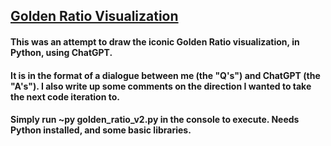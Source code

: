 ## [Golden Ratio Visualization](https://upload.wikimedia.org/wikipedia/commons/e/e7/Lucas_number_spiral.svg)

#### This was an attempt to draw the iconic Golden Ratio visualization, in Python, using ChatGPT.

#### It is in the format of a dialogue between me (the "Q's") and ChatGPT (the "A's"). I also write up some comments on the direction I wanted to take the next code iteration to.

#### Simply run ~py golden_ratio_v2.py in the console to execute. Needs Python installed, and some basic libraries.

